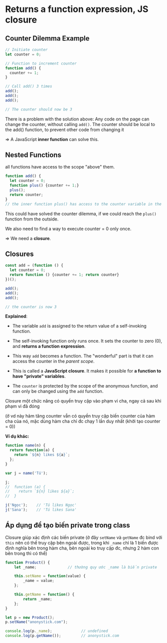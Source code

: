# Returns a function expression, JS closure

## Counter Dilemma Example

```javascript
// Initiate counter
let counter = 0;

// Function to increment counter
function add() {
  counter += 1;
}

// Call add() 3 times
add();
add();
add();

// The counter should now be 3
```
There is a problem with the solution above: Any code on the page can change the counter, without calling `add()`. The counter should be local to the add() function, to prevent other code from changing it 

=> A JavaScript **inner function** can solve this.

## Nested Functions

all functions have access to the scope "above" them.
```javascript
function add() {
  let counter = 0;
  function plus() {counter += 1;}
  plus();   
  return counter;
}
// the inner function plus() has access to the counter variable in the parent function:
```
This could have solved the counter dilemma, if we could reach the `plus() `function from the outside.

We also need to find a way to execute counter = 0 only once.

=> We need a **closure**.

## Closures

```javascript
const add = (function () {
  let counter = 0;
  return function () {counter += 1; return counter}   
})();

add();
add();
add();

// the counter is now 3
```
**Explained**:

- The variable `add` is assigned to the return value of a self-invoking function.
 
- The self-invoking function only runs once. It sets the counter to zero (0), and **returns a function expression**.

- This way `add` becomes a function. The "wonderful" part is that it can access the counter in the _parent scope_.

- This is called a **JavaScript closure**. It makes it possible for **a function to have "private" variables**.

- The `counter` is protected by the scope of the anonymous function, and can only be changed using the `add` function.

Closure một chức năng có quyền truy cập vào phạm vi cha, ngay cả sau khi phạm vi đã đóng 

(ở vd này hảm tăng counter vẫn có quyền truy cập biến counter của hàm cha của nó, mặc dùng hàm cha chỉ đc chạy 1 lần duy nhất (khởi tạo counter = 0))

**Ví dụ khác:**

```javascript
function name(n) {
  return function(a) {
    return `${n} likes ${a}`;
  };
}

var j = name('Tú');

j;
//  function (a) {
//    return `${n} likes ${a}`;
//  }

j('Ngọc');    // 'Tú likes Ngọc'
j('Sana');    // 'Tú likes Sana'
```

## Áp dụng để tạo biến private trong class

Closure giúp xác định các biến private (ở đây `setName` và `getName` đc bind với `this` nên có thể truy cập bên ngoài được, trong khi `_name` chỉ là 1 biến được định nghĩa bên trong hàm cha, bên ngoài ko truy cập đc, nhưng 2 hàm con bên trong thì có thể)

```javascript
function Product() {
    let _name;              // thường quy ước _name là biến private

    this.setName = function(value) {
        _name = value;
    };

    this.getName = function() {
        return _name;
    };
}

let p = new Product();
p.setName("anonystick.com");

console.log(p._name);             // undefined
console.log(p.getName());         // anonystick.com
```